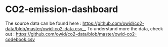 # CO2-emission-dashboard
The source data can be found here : https://github.com/owid/co2-data/blob/master/owid-co2-data.csv__
To understand more the data, check out : https://github.com/owid/co2-data/blob/master/owid-co2-codebook.csv
